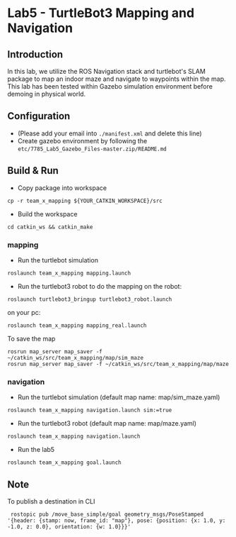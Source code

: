 # Lab5 - TurtleBot3 Mapping and Navigation
## Introduction
In this lab, we utilize the ROS Navigation stack and turtlebot's SLAM package to map an indoor maze and navigate to waypoints within the map. This lab has been tested within Gazebo simulation environment before demoing in physical world.

## Configuration
* (Please add your email into `./manifest.xml` and delete this line)
* Create gazebo environment by following the `etc/7785_Lab5_Gazebo_Files-master.zip/README.md`


## Build & Run
* Copy package into workspace
```
cp -r team_x_mapping ${YOUR_CATKIN_WORKSPACE}/src
```
* Build the workspace
```
cd catkin_ws && catkin_make
```
### mapping
* Run the turtlebot simulation 
```
roslaunch team_x_mapping mapping.launch
```
* Run the turtlebot3 robot to do the mapping
on the robot:
```
roslaunch turtlebot3_bringup turtlebot3_robot.launch
```
on your pc:
```
roslaunch team_x_mapping mapping_real.launch
```

To save the map
```
rosrun map_server map_saver -f ~/catkin_ws/src/team_x_mapping/map/sim_maze
rosrun map_server map_saver -f ~/catkin_ws/src/team_x_mapping/map/maze
```
### navigation
* Run the turtlebot simulation (default map name: map/sim_maze.yaml)
```
roslaunch team_x_mapping navigation.launch sim:=true 
```
* Run the turtlebot3 robot (default map name: map/maze.yaml)
```
roslaunch team_x_mapping navigation.launch
```
* Run the lab5
```
roslaunch team_x_mapping goal.launch

```

## Note

To publish a destination in CLI
```
 rostopic pub /move_base_simple/goal geometry_msgs/PoseStamped  '{header: {stamp: now, frame_id: "map"}, pose: {position: {x: 1.0, y: -1.0, z: 0.0}, orientation: {w: 1.0}}}'

```


